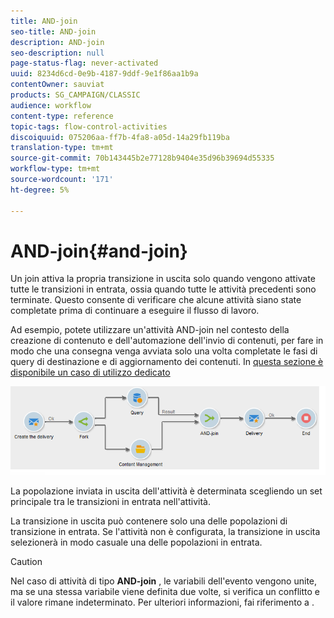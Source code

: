 ```yaml
---
title: AND-join
seo-title: AND-join
description: AND-join
seo-description: null
page-status-flag: never-activated
uuid: 8234d6cd-0e9b-4187-9ddf-9e1f86aa1b9a
contentOwner: sauviat
products: SG_CAMPAIGN/CLASSIC
audience: workflow
content-type: reference
topic-tags: flow-control-activities
discoiquuid: 075206aa-ff7b-4fa8-a05d-14a29fb119ba
translation-type: tm+mt
source-git-commit: 70b143445b2e77128b9404e35d96b39694d55335
workflow-type: tm+mt
source-wordcount: '171'
ht-degree: 5%

---
```



# AND-join{#and-join}

Un join attiva la propria transizione in uscita solo quando vengono attivate tutte le transizioni in entrata, ossia quando tutte le attività precedenti sono terminate. Questo consente di verificare che alcune attività siano state completate prima di continuare a eseguire il flusso di lavoro.

Ad esempio, potete utilizzare un&#39;attività AND-join nel contesto della creazione di contenuto e dell&#39;automazione dell&#39;invio di contenuti, per fare in modo che una consegna venga avviata solo una volta completate le fasi di query di destinazione e di aggiornamento dei contenuti. In [questa sezione è disponibile un caso di utilizzo dedicato](../../delivery/using/automating-via-workflows.md#creating-the-delivery-and-its-content)

![](assets/and-join-usage.png)

La popolazione inviata in uscita dell&#39;attività è determinata scegliendo un set principale tra le transizioni in entrata nell&#39;attività.

La transizione in uscita può contenere solo una delle popolazioni di transizione in entrata. Se l&#39;attività non è configurata, la transizione in uscita selezionerà in modo casuale una delle popolazioni in entrata.

>[!CAUTION]
>
>Nel caso di attività di tipo **AND-join** , le variabili dell&#39;evento vengono unite, ma se una stessa variabile viene definita due volte, si verifica un conflitto e il valore rimane indeterminato. Per ulteriori informazioni, fai riferimento a [](../../workflow/using/javascript-scripts-and-templates.md#event-variables).

